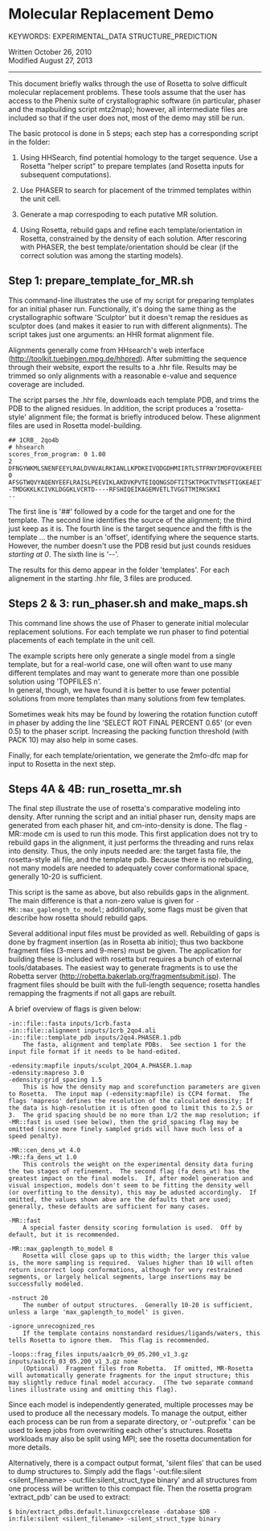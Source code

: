 Molecular Replacement Demo
==========================

KEYWORDS: EXPERIMENTAL_DATA STRUCTURE_PREDICTION

Written October 26, 2010  
Modified August 27, 2013

---

This document briefly walks through the use of Rosetta to solve difficult 
molecular replacement problems.  These tools assume that the user has access to 
the Phenix suite of crystallographic software (in particular, phaser and the 
mapbuilding script mtz2map); however, all intermediate files are included so 
that if the user does not, most of the demo may still be run.

The basic protocol is done in 5 steps; each step has a corresponding script in 
the folder:

1. Using HHSearch, find potential homology to the target sequence.  Use a 
   Rosetta "helper script" to prepare templates (and Rosetta inputs for 
   subsequent computations).

2. Use PHASER to search for placement of the trimmed templates within the unit 
   cell.

3. Generate a map correspoding to each putative MR solution.

4. Using Rosetta, rebuild gaps and refine each template/orientation in Rosetta, 
   constrained by the density of each solution.  After rescoring with PHASER, 
   the best template/orientation should be clear (if the correct solution was 
   among the starting models).

Step 1: prepare_template_for_MR.sh
----------------------------------

This command-line illustrates the use of my script for preparing templates for 
an initial phaser run.  Functionally, it's doing the same thing as the 
crystallographic software 'Sculptor' but it doesn't remap the residues as 
sculptor does (and makes it easier to run with different alignments).  The 
script takes just one arguments: an HHR format alignment file.

Alignments generally come from HHsearch's web interface 
(http://toolkit.tuebingen.mpg.de/hhpred).  After submitting the sequence 
through their website, export the results to a .hhr file.  Results may be 
trimmed so only alignments with a reasonable e-value and sequence coverage are 
included.

The script parses the .hhr file, downloads each template PDB, and trims the PDB 
to the aligned residues.  In addition, the script produces a 'rosetta-style' 
alignment file; the format is briefly introduced below.  These alignment files 
are used in Rosetta model-building.

    ## 1CRB_ 2qo4b
    # hhsearch
    scores_from_program: 0 1.00
    2 DFNGYWKMLSNENFEEYLRALDVNVALRKIANLLKPDKEIVQDGDHMIIRTLSTFRNYIMDFQVGKEFEEDLTGIDDRKCMTTVSWDGDKLQCVQKGEKEGRGWTQWIEGDELHLEMRAEGVTCKQVFKKV
    0 AFSGTWQVYAQENYEEFLRAISLPEEVIKLAKDVKPVTEIQQNGSDFTITSKTPGKTVTNSFTIGKEAEIT--TMDGKKLKCIVKLDGGKLVCRTD----RFSHIQEIKAGEMVETLTVGGTTMIRKSKKI
    --

The first line is '##' followed by a code for the target and one for the 
template.  The second line identifies the source of the alignment; the third 
just keep as it is.  The fourth line is the target sequence and the fifth is 
the template ... the number is an 'offset', identifying where the sequence 
starts.  However, the number doesn't use the PDB resid but just counds residues 
_starting at 0_.  The sixth line is '--'.

The results for this demo appear in the folder 'templates'.  For each 
alignement in the starting .hhr file, 3 files are produced.

Steps 2 & 3: run_phaser.sh and make_maps.sh
-------------------------------------------

This command line shows the use of Phaser to generate initial molecular 
replacement solutions.  For each template we run phaser to find potential 
placements of each template in the unit cell.

The example scripts here only generate a single model from a single template, 
but for a real-world case, one will often want to use many different templates 
and may want to generate more than one possible solution using 'TOPFILES n'.  
In general, though, we have found it is better to use fewer potential solutions 
from more templates than many solutions from few templates.

Sometimes weak hits may be found by lowering the rotation function cutoff in 
phaser by adding the line 'SELECT ROT FINAL PERCENT 0.65' (or even 0.5) to the 
phaser script.  Increasing the packing function threshold (with PACK 10) may 
also help in some cases.

Finally, for each template/orientation, we generate the 2mfo-dfc map for input 
to Rosetta in the next step.

Steps 4A & 4B: run_rosetta_mr.sh
--------------------------------

The final step illustrate the use of rosetta's comparative modeling into 
density.  After running the script and an initial phaser run, density maps are 
generated from each phaser hit, and cm-into-density is done.  The flag 
-MR::mode cm is used to run this mode.  This first application does not try to 
rebuild gaps in the alignment, it just performs the threading and runs relax 
into density.  Thus, the only inputs needed are: the target fasta file, the 
rosetta-style ali file, and the template pdb.  Because there is no rebuilding, 
not many models are needed to adequately cover conformational space, generally 
10-20 is sufficient.

This script is the same as above, but also rebuilds gaps in the alignment.  The 
main difference is that a non-zero value is given for 
`-MR::max_gaplength_to_model`; additionally, some flags must be given that 
describe how rosetta should rebuild gaps.

Several additional input files must be provided as well.  Rebuilding of gaps is 
done by fragment insertion (as in Rosetta ab initio); thus two backbone 
fragment files (3-mers and 9-mers) must be given.  The application for building 
these is included with rosetta but requires a bunch of external 
tools/databases.  The easiest way to generate fragments is to use the Robetta 
server (http://robetta.bakerlab.org/fragmentsubmit.jsp).  The fragment files 
should be built with the full-length sequence; rosetta handles remapping the 
fragments if not all gaps are rebuilt.

A brief overview of flags is given below:

    -in::file::fasta inputs/1crb.fasta
    -in::file::alignment inputs/1crb_2qo4.ali
    -in::file::template_pdb inputs/2qo4.PHASER.1.pdb
        The fasta, alignment and template PDBs.  See section 1 for the input file format if it needs to be hand-edited.

    -edensity:mapfile inputs/sculpt_2QO4_A.PHASER.1.map
    -edensity:mapreso 3.0
    -edensity:grid_spacing 1.5
        This is how the density map and scorefunction parameters are given to Rosetta.  The input map (-edensity:mapfile) is CCP4 format.  The flags 'mapreso' defines the resolution of the calculated density; If the data is high-resolution it is often good to limit this to 2.5 or 3.  The grid spacing should be no more than 1/2 the map resolution; if -MR::fast is used (see below), then the grid_spacing flag may be omitted (since more finely sampled grids will have much less of a speed penalty).

    -MR::cen_dens_wt 4.0
    -MR::fa_dens_wt 1.0
        This controls the weight on the experimental density data furing the two stages of refinement.  The second flag (fa_dens_wt) has the greatest impact on the final models.  If, after model generation and visual inspection, models don't seem to be fitting the density well (or overfitting to the density), this may be adusted accordingly.  If omitted, the values shown abve are the defaults that are used; generally, these defaults are sufficient for many cases.

    -MR::fast
        A special faster density scoring formulation is used.  Off by default, but it is recommended.

    -MR::max_gaplength_to_model 8
        Rosetta will close gaps up to this width; the larger this value is, the more sampling is required.  Values higher than 10 will often return incorrect loop conformations, although for very restrained segments, or largely helical segments, large insertions may be successfully modeled.

    -nstruct 20
        The number of output structures.  Generally 10-20 is sufficient, unless a large 'max_gaplength_to_model' is given.

    -ignore_unrecognized_res
        If the template contains nonstandard residues/ligands/waters, this tells Rosetta to ignore them.  This flag is recommended.

    -loops::frag_files inputs/aa1crb_09_05.200_v1_3.gz inputs/aa1crb_03_05.200_v1_3.gz none
        (Optional) 	Fragment files from Robetta.  If omitted, MR-Rosetta will automatically generate fragments for the input structure; this may slightly reduce final model accuracy.  (The two separate command lines illustrate using and omitting this flag).


Since each model is independently generated, multiple processes may be used to 
produce all the necessary models.  To manage the output, either each process 
can be run from a separate directory, or '-out:prefix <prefix>' can be used to 
keep jobs from overwriting each other's structures.  Rosetta workloads may also 
be split using MPI; see the rosetta documentation for more details.

Alternatively, there is a compact output format, 'silent files' that can be used to dump structures to.  Simply add the flags '-out:file:silent <silent_filename> -out:file:silent_struct_type binary' and all structures from one process will be written to this compact file.  Then the rosetta program 'extract_pdb' can be used to extract:

    $ bin/extract_pdbs.default.linuxgccrelease -database $DB -in:file:silent <silent_filename> -silent_struct_type binary

